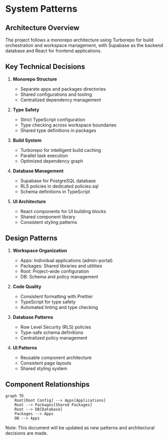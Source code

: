 # System Patterns

## Architecture Overview
The project follows a monorepo architecture using Turborepo for build orchestration and workspace management, with Supabase as the backend database and React for frontend applications.

## Key Technical Decisions
1. **Monorepo Structure**
   - Separate apps and packages directories
   - Shared configurations and tooling
   - Centralized dependency management

2. **Type Safety**
   - Strict TypeScript configuration
   - Type checking across workspace boundaries
   - Shared type definitions in packages

3. **Build System**
   - Turborepo for intelligent build caching
   - Parallel task execution
   - Optimized dependency graph

4. **Database Management**
   - Supabase for PostgreSQL database
   - RLS policies in dedicated policies.sql
   - Schema definitions in TypeScript

5. **UI Architecture**
   - React components for UI building blocks
   - Shared component library
   - Consistent styling patterns

## Design Patterns
1. **Workspace Organization**
   - Apps: Individual applications (admin-portal)
   - Packages: Shared libraries and utilities
   - Root: Project-wide configuration
   - DB: Schema and policy management

2. **Code Quality**
   - Consistent formatting with Prettier
   - TypeScript for type safety
   - Automated linting and type checking

3. **Database Patterns**
   - Row Level Security (RLS) policies
   - Type-safe schema definitions
   - Centralized policy management

4. **UI Patterns**
   - Reusable component architecture
   - Consistent page layouts
   - Shared styling system

## Component Relationships
```mermaid
graph TD
    Root[Root Config] --> Apps[Applications]
    Root --> Packages[Shared Packages]
    Root --> DB[Database]
    Packages --> Apps
    DB --> Apps
```

Note: This document will be updated as new patterns and architectural decisions are made. 